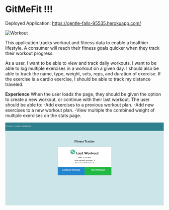 # GitMeFit !!!

Deployed Application: https://gentle-falls-95535.herokuapp.com/

![Workout](https://media.giphy.com/media/5EJHDSPpFhbG0/giphy.gif)

This application tracks workout and fitness data to enable a healthier lifestyle. A consumer will reach their fitness goals quicker when they track their workout progress.

As a user, I want to be able to view and track daily workouts. I want to be able to log multiple exercises in a workout on a given day. I should also be able to track the name, type, weight, sets, reps, and duration of exercise. If the exercise is a cardio exercise, I should be able to track my distance traveled. 



**Experience**
When the user loads the page, they should be given the option to create a new workout, or continue with their last workout.
The user should be able to:
-Add exercises to a previous workout plan.
-Add new exercises to a new workout plan.
-View multiple the combined weight of multiple exercises on the stats page.



![landing](/public/icons/site_landing.PNG)
